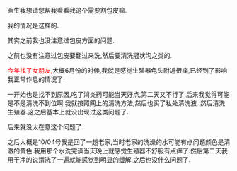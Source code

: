 医生我想请您帮我看看我这个需要割包皮嘛.

我的情况是这样的.

其实之前我也没注意过包皮方面的问题. 

之前也没有注意过包皮要翻过来洗,然后要清洗冠状沟之类的.

<font color="#ff0000">今年找了女朋友,</font>大概6月份的时候,我就是感觉生殖器龟头附近很痒,已经到了影响我正常作息的情况了.

一开始也是找不到原因,吃了消炎药可能当天好点,第二天又不行了.后来我觉得可能是不是清洗不到位啊.我就按照网上的清洗方法,然后也买了私处清洗液. 然后清洗生殖器.这之后基本上就没出现过这类问题了.   

后来就没太在意这个问题了.

之后大概是10/04号我是回了一趟老家,当时老家的洗澡的水可能有点问题颜色是清澈的黄色.我用那个水洗完澡当天晚上就感觉生殖器不舒服有点痒了.然后第二天我用干净的说清洗了一遍就能感觉到明显的缓解,之后也没什么问题了.